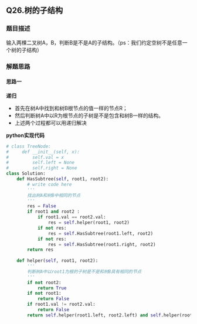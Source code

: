 ## Q26.树的子结构
### 题目描述
输入两棵二叉树A，B，判断B是不是A的子结构。（ps：我们约定空树不是任意一个树的子结构）
### 解题思路
#### 思路一
**递归**
- 首先在树A中找到和树B根节点的值一样的节点R；
- 然后判断树A中以R为根节点的子树是不是包含和树B一样的结构。
- 上述两个过程都可以用递归解决

**python实现代码**
```python
# class TreeNode:
#     def __init__(self, x):
#         self.val = x
#         self.left = None
#         self.right = None
class Solution:
    def HasSubtree(self, root1, root2):
        # write code here
        '''
        找出树A和树B中相同的节点
        '''
        res = False
        if root1 and root2 :
            if root1.val == root2.val:
                res = self.helper(root1, root2)
            if not res:
                res = self.HasSubtree(root1.left, root2) 
            if not res:
                res = self.HasSubtree(root1.right, root2)
        return res
    
    def helper(self, root1, root2):
        '''
        判断树A中以root1为根的子树是不是和树B具有相同的节点
        '''
        if not root2:
            return True
        if not root1:
            return False
        if root1.val != root2.val:
            return False
        return self.helper(root1.left, root2.left) and self.helper(root1.right, root2.right) 
```

